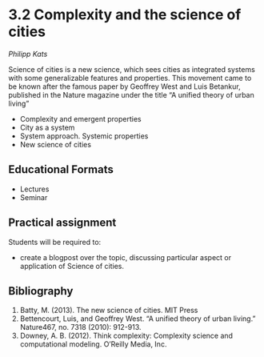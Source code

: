 # 3.2 Complexity and the science of cities

*Philipp Kats*

Science of cities is a new science, which sees cities as integrated systems with some generalizable features and properties. This movement came to be known after the famous paper by Geoffrey West and Luis Betankur, published in the Nature magazine under the title “A unified theory of urban living”

- Complexity and emergent properties
- City as a system 
- System approach. Systemic properties  
- New science of cities 
  
## Educational Formats
- Lectures 
- Seminar 


## Practical assignment
Students will be required to:

- create a blogpost over the topic, discussing particular aspect or application of Science of cities.

## Bibliography

1.	Batty, M. (2013). The new science of cities. MIT Press 
2.	Bettencourt, Luis, and Geoffrey West. “A unified theory of urban living.” Nature467, no. 7318 (2010): 912-913.
3.	Downey, A. B. (2012). Think complexity: Complexity science and computational modeling. O’Reilly Media, Inc.
